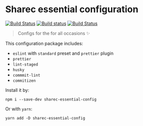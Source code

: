 # Sharec essential configuration

[![Build Status](https://travis-ci.org/lamartire/sharec.svg?branch=master)](https://travis-ci.org/lamartire/sharec)
[![Build status](https://ci.appveyor.com/api/projects/status/mjtiauhp4xmvr9w7/branch/master?svg=true)](https://ci.appveyor.com/project/lamartire/sharec/branch/master)
[![Build Status](https://img.shields.io/endpoint.svg?url=https%3A%2F%2Factions-badge.atrox.dev%2Flamartire%2Fsharec%2Fbadge&style=flat)](https://actions-badge.atrox.dev/lamartire/sharec/goto)

> Configs for the for all occasions ✨

This configuration package includes:

* `eslint` with `standard` preset and `prettier` plugin
* `prettier`
* `lint-staged`
* `husky`
* `commmit-lint`
* `commitizen`

Install it by:

```shell
npm i --save-dev sharec-essential-config
```

Or with `yarn`:

```shell
yarn add -D sharec-essential-config
```
